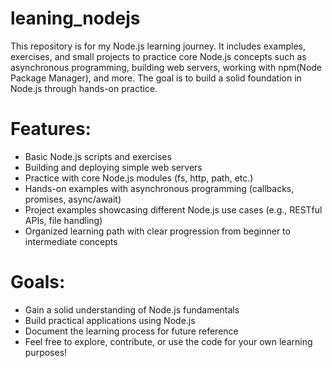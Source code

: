# leaning_nodejs

This repository is for my Node.js learning journey. It includes examples, exercises, and small projects to practice core Node.js concepts such as asynchronous programming, building web servers, working with npm(Node Package Manager), and more. The goal is to build a solid foundation in Node.js through hands-on practice.


# Features:

- Basic Node.js scripts and exercises
- Building and deploying simple web servers
- Practice with core Node.js modules (fs, http, path, etc.)
- Hands-on examples with asynchronous programming (callbacks, promises, async/await)
- Project examples showcasing different Node.js use cases (e.g., RESTful APIs, file handling)
- Organized learning path with clear progression from beginner to intermediate concepts


# Goals:

- Gain a solid understanding of Node.js fundamentals
- Build practical applications using Node.js
- Document the learning process for future reference
- Feel free to explore, contribute, or use the code for your own learning purposes!

